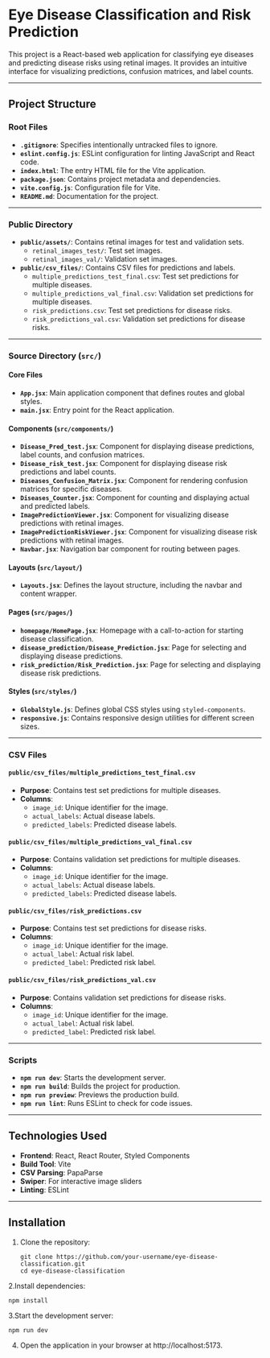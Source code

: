 # Eye Disease Classification and Risk Prediction

This project is a React-based web application for classifying eye diseases and predicting disease risks using retinal images. It provides an intuitive interface for visualizing predictions, confusion matrices, and label counts.

---

## Project Structure

### Root Files

- **`.gitignore`**: Specifies intentionally untracked files to ignore.
- **`eslint.config.js`**: ESLint configuration for linting JavaScript and React code.
- **`index.html`**: The entry HTML file for the Vite application.
- **`package.json`**: Contains project metadata and dependencies.
- **`vite.config.js`**: Configuration file for Vite.
- **`README.md`**: Documentation for the project.

---

### Public Directory

- **`public/assets/`**: Contains retinal images for test and validation sets.
  - `retinal_images_test/`: Test set images.
  - `retinal_images_val/`: Validation set images.
- **`public/csv_files/`**: Contains CSV files for predictions and labels.
  - `multiple_predictions_test_final.csv`: Test set predictions for multiple diseases.
  - `multiple_predictions_val_final.csv`: Validation set predictions for multiple diseases.
  - `risk_predictions.csv`: Test set predictions for disease risks.
  - `risk_predictions_val.csv`: Validation set predictions for disease risks.

---

### Source Directory (`src/`)

#### Core Files

- **`App.jsx`**: Main application component that defines routes and global styles.
- **`main.jsx`**: Entry point for the React application.

#### Components (`src/components/`)

- **`Disease_Pred_test.jsx`**: Component for displaying disease predictions, label counts, and confusion matrices.
- **`Disease_risk_test.jsx`**: Component for displaying disease risk predictions and label counts.
- **`Diseases_Confusion_Matrix.jsx`**: Component for rendering confusion matrices for specific diseases.
- **`Diseases_Counter.jsx`**: Component for counting and displaying actual and predicted labels.
- **`ImagePredictionViewer.jsx`**: Component for visualizing disease predictions with retinal images.
- **`ImagePredictionRiskViewer.jsx`**: Component for visualizing disease risk predictions with retinal images.
- **`Navbar.jsx`**: Navigation bar component for routing between pages.

#### Layouts (`src/layout/`)

- **`Layouts.jsx`**: Defines the layout structure, including the navbar and content wrapper.

#### Pages (`src/pages/`)

- **`homepage/HomePage.jsx`**: Homepage with a call-to-action for starting disease classification.
- **`disease_prediction/Disease_Prediction.jsx`**: Page for selecting and displaying disease predictions.
- **`risk_prediction/Risk_Prediction.jsx`**: Page for selecting and displaying disease risk predictions.

#### Styles (`src/styles/`)

- **`GlobalStyle.js`**: Defines global CSS styles using `styled-components`.
- **`responsive.js`**: Contains responsive design utilities for different screen sizes.

---

### CSV Files

#### `public/csv_files/multiple_predictions_test_final.csv`

- **Purpose**: Contains test set predictions for multiple diseases.
- **Columns**:
  - `image_id`: Unique identifier for the image.
  - `actual_labels`: Actual disease labels.
  - `predicted_labels`: Predicted disease labels.

#### `public/csv_files/multiple_predictions_val_final.csv`

- **Purpose**: Contains validation set predictions for multiple diseases.
- **Columns**:
  - `image_id`: Unique identifier for the image.
  - `actual_labels`: Actual disease labels.
  - `predicted_labels`: Predicted disease labels.

#### `public/csv_files/risk_predictions.csv`

- **Purpose**: Contains test set predictions for disease risks.
- **Columns**:
  - `image_id`: Unique identifier for the image.
  - `actual_label`: Actual risk label.
  - `predicted_label`: Predicted risk label.

#### `public/csv_files/risk_predictions_val.csv`

- **Purpose**: Contains validation set predictions for disease risks.
- **Columns**:
  - `image_id`: Unique identifier for the image.
  - `actual_label`: Actual risk label.
  - `predicted_label`: Predicted risk label.

---

### Scripts

- **`npm run dev`**: Starts the development server.
- **`npm run build`**: Builds the project for production.
- **`npm run preview`**: Previews the production build.
- **`npm run lint`**: Runs ESLint to check for code issues.

---

## Technologies Used

- **Frontend**: React, React Router, Styled Components
- **Build Tool**: Vite
- **CSV Parsing**: PapaParse
- **Swiper**: For interactive image sliders
- **Linting**: ESLint

---

## Installation

1. Clone the repository:
   ```
   git clone https://github.com/your-username/eye-disease-classification.git
   cd eye-disease-classification
   ```
2.Install dependencies:

```
npm install
```

3.Start the development server:

```
npm run dev
```

4. Open the application in your browser at http://localhost:5173.